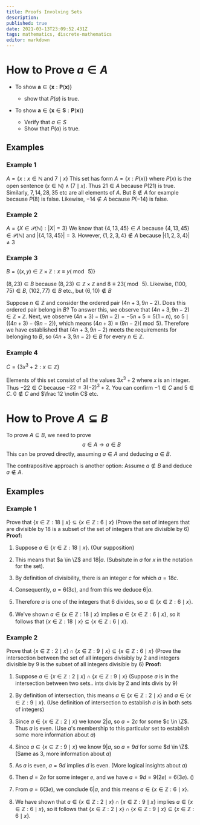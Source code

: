 ```yaml
---
title: Proofs Involving Sets
description: 
published: true
date: 2021-03-13T23:09:52.431Z
tags: mathematics, discrete-mathematics
editor: markdown
---
```


# How to Prove $a \in A$

* To show $\mathbf{a} \in\{\mathbf{x}: \mathbf{P}(\mathbf{x})\}$ 	
	* show that $P(a)$ is true.

* To show $\mathbf{a} \in\{\mathbf{x} \in \mathbf{S}: \mathbf{P}(\mathbf{x})\}$
	* Verify that $a \in S$
  * Show that $P(a)$ is true.
  
  
## Examples
### Example 1
$A=\{x: x \in \mathbb{N}$ and $7 \mid x\}$
This set has form $A = \{x:P(x)\}$ where $P(x)$ is the open sentence $(x \in \mathbb{N}) \wedge(7 \mid x)$. Thus $21 \in A$ because $P(21)$ is true. Similarly, $7, 14, 28, 35$ etc are all elements of $A$. But $8 \notin A$ for example because $P(8)$ is false. Likewise, $-14 \notin A$ because $P(-14)$ is false. 

### Example 2
$A=\{X \in \mathscr{P}(\mathbb{N}):|X|=3\}$
We know that $\{4,13,45\}\in A$ because $\{4,13,45\} \in \mathscr{P}(\mathbb{N})$ and $|\{4,13,45\}|=3$.
However, $\{1,2,3,4\} \notin A$ because $|\{1,2,3,4\}| \neq 3$

### Example 3
$B=\{(x, y) \in \mathbb{Z} \times \mathbb{Z}: x \equiv y(\bmod \medspace 5)\}$

$(8,23)\in B$ because $(8,23) \in \mathbb{Z} \times \mathbb{Z}$ and $8 \equiv 23(\bmod \medspace 5)$.
Likewise, $(100, 75) \in B$, $(102, 77) \in B$ etc., but $(6, 10) \notin B$

Suppose $n \in \mathbb{Z}$ and consider the ordered pair $(4 n+3,9 n-2)$. Does this ordered pair belong in $B$? To answer this, we observe that $(4 n+3,9 n-2) \in \mathbb{Z} \times \mathbb{Z}$. Next, we observe $(4 n+3)-(9 n-2)=-5 n+5=5(1-n)$, so $5 \mid((4 n+3)-(9 n-2))$, which means $(4 n+3) \equiv(9 n-2)(\bmod 5)$. Therefore we have established that $(4 n+3,9 n-2)$ meets the requirements for belonging to $B$, so $(4 n+3,9 n-2) \in B$ for every $n \in \mathbb{Z}$.

### Example 4
$C=\left\{3 x^{3}+2: x \in \mathbb{Z}\right\}$

Elements of this set consist of all the values $3x^3 + 2$ where $x$ is an integer. Thus $-22 \in C$ because $-22=3(-2)^{3}+2$. You can confirm $-1 \in C$ and $5 \in C$. $0 \notin C$ and $\frac 12 \notin C$ etc.

# How to Prove $A \subseteq B$
To prove $A \subseteq B$, we need to prove
$$a \in A \longrightarrow a \in B$$
This can be proved directly, assuming $a \in A$ and deducing $a \in B$.

The contrapositive approach is another option: Assume $a \notin B$ and deduce $a \notin A$.

## Examples
### Example 1
Prove that $\{x \in \mathbb{Z}: 18 \mid x\} \subseteq\{x \in \mathbb{Z}: 6 \mid x\}$
(Prove the set of integers that are divisible by 18 is a subset of the set of integers that are divisible by 6) 
**Proof:**
1. Suppose  $a \in\{x \in \mathbb{Z}: 18 \mid x\}$.
	(Our supposition)
  
2. This means that $a \in \Z$ and $18 \vert a$.
	(Subsitute in $a$ for $x$ in the notation for the set).

3. By definition of divisibility, there is an integer $c$ for which $a = 18c$.

4. Consequently, $a=6(3c)$, and from this we deduce $6 \vert a$.

5. Therefore $a$ is one of the integers that $6$ divides, so $a \in\{x \in \mathbb{Z}: 6 \mid x\}$.

6. We've shown $a \in\{x \in \mathbb{Z}: 18 \mid x\}$ implies $a \in\{x \in \mathbb{Z}: 6 \mid x\}$, so it follows that $\{x \in \mathbb{Z}: 18 \mid x\} \subseteq\{x \in \mathbb{Z}: 6 \mid x\}$.
### Example 2
Prove that $\{x \in \mathbb{Z}: 2 \mid x\} \cap\{x \in \mathbb{Z}: 9 \mid x\} \subseteq\{x \in \mathbb{Z}: 6 \mid x\}$
(Prove the intersection between the set of all integers divisibly by $2$ and integers divisible by $9$ is the subset of all integers divisible by $6$)
**Proof:** 
1. Suppose $a \in\{x \in \mathbb{Z}: 2 \mid x\} \cap\{x \in \mathbb{Z}: 9 \mid x\}$
	(Suppose $a$ is in the intersection between two sets.. ints divis by $2$ and ints divis by $9$)
  
2. By definition of intersection, this means $a \in\{x \in \mathbb{Z}: 2 \mid x\}$ and $a \in\{x \in \mathbb{Z}: 9 \mid x\}$.
	(Use definition of intersection to establish $a$ is in both sets of integers)
3. Since $a \in\{x \in \mathbb{Z}: 2 \mid x\}$ we know $2 \vert a$, so $a=2c$ for some $c \in \Z$. Thus $a$ is even.
	(Use $a$'s membership to this particular set to establish some more information about $a$)
4. Since $a \in\{x \in \mathbb{Z}: 9 \mid x\}$ we know $9 \vert a$, so $a=9d$ for some $d \in \Z$.
	(Same as 3, more information about $a$)

5. As $a$ is even, $a=9d$ implies $d$ is even.
	(More logical insights about $a$)
  
6. Then $d=2e$ for some integer $e$, and we have $a=9 d=9(2 e)=6(3 e)$.
	()

7. From $a=6(3 e)$, we conclude $6 \vert a$, and this means $a \in\{x \in \mathbb{Z}: 6 \mid x\}$.

8. We have shown that $a \in\{x \in \mathbb{Z}: 2 \mid x\} \cap\{x \in \mathbb{Z}: 9 \mid x\}$ implies $a \in\{x \in \mathbb{Z}: 6 \mid x\}$, so it follows that $\{x \in \mathbb{Z}: 2 \mid x\} \cap\{x \in \mathbb{Z}: 9 \mid x\} \subseteq\{x \in \mathbb{Z}: 6 \mid x\}$.
